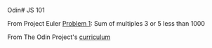Odin# JS 101

From Project Euler [Problem 1](https://projecteuler.net/problem=1): Sum of multiples 3 or 5 less than 1000

From The Odin Project's [curriculum](http://www.theodinproject.com/courses/web-development-101/lessons/javascript-basics)

